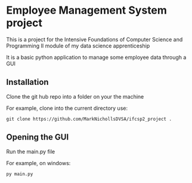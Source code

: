 # Employee Management System project

This is a project for the Intensive Foundations of Computer Science and Programming II module of my data science apprenticeship

It is a basic python application to manage some employee data through a GUI 

## Installation

Clone the git hub repo into a folder on your the machine

For example, clone into the current directory use:

`git clone https://github.com/MarkNichollsDVSA/ifcsp2_project .`


## Opening the GUI

Run the main.py file

For example, on windows:

`py main.py`
